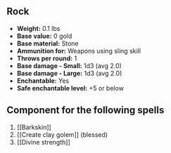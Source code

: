 ## Rock
- **Weight:** 0.1 lbs
- **Base value:** 0 gold
- **Base material:** Stone
- **Ammunition for:** Weapons using sling skill
- **Throws per round:** 1
- **Base damage - Small:** 1d3 (avg 2.0)
- **Base damage - Large:** 1d3 (avg 2.0)
- **Enchantable:** Yes
- **Safe enchantable level:** +5 or below

## Component for the following spells

1. [[Barkskin]]
2. [[Create clay golem]] (blessed)
3. [[Divine strength]]
